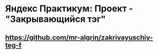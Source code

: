 # Яндекс Практикум: Проект - "Закрывающийся тэг"

## https://github.com/mr-algrin/zakrivayuschiy-teg-f

